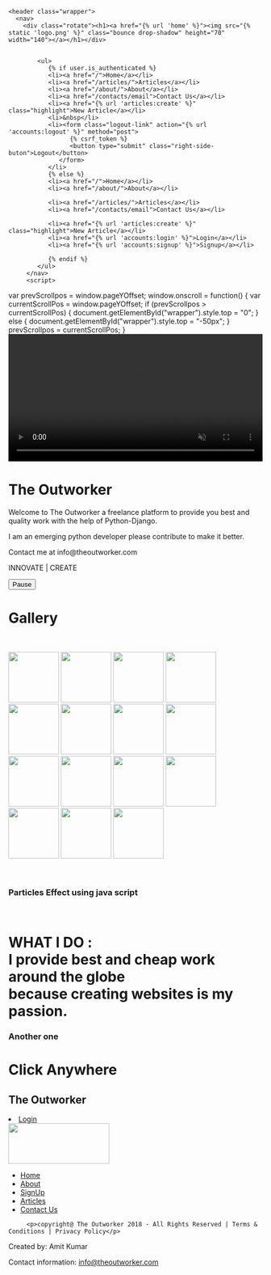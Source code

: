 <!DOCTYPE html>
<html>
   <head>
   	<meta charset="utf-8">
   	<meta name="viewport" content="width=device-width, initial-scale=1">
   	<link rel="stylesheet" href="{% static 'style2.css' %}">
    <!-- Start: injected by AdGuard -->
<script src="//local.adguard.com/adguard-ajax-api/injections/content-script.js?ts=1547616292.966989&amp;sb=0&amp;domain=www.coroflot.com&amp;mask=103" type="text/javascript" nonce="6572EAE5FAD44F98BB7B63EB13EA9717"></script>
<script src="//local.adguard.com/adguard-ajax-api/injections/userscripts/Adguard Assistant?ts=1547616294.334422" type="text/javascript" nonce="6572EAE5FAD44F98BB7B63EB13EA9717"></script>
<script src="//local.adguard.com/adguard-ajax-api/injections/userscripts/Web of Trust?ts=1547616294.334422" type="text/javascript" nonce="6572EAE5FAD44F98BB7B63EB13EA9717"></script>
<script src="//local.adguard.com/adguard-ajax-api/injections/userscripts/Adguard Popup Blocker?ts=1547616294.334422" type="text/javascript" nonce="6572EAE5FAD44F98BB7B63EB13EA9717"></script>
<!-- End: injected by AdGuard -->

   </head>
   <body>
    
   	<header class="wrapper">
      <nav>
   		<div class="rotate"><h1><a href="{% url 'home' %}"><img src="{% static 'logo.png' %}" class="bounce drop-shadow" height="70" width="140"></a></h1></div>
         
            
            <ul>
               {% if user.is_authenticated %}
               <li><a href="/">Home</a></li>
               <li><a href="/articles/">Articles</a></li>
               <li><a href="/about/">About</a></li>
               <li><a href="/contacts/email">Contact Us</a></li>
               <li><a href="{% url 'articles:create' %}" class="highlight">New Article</a></li>
               <li>&nbsp</li>
               <li><form class="logout-link" action="{% url 'accounts:logout' %}" method="post">
                     {% csrf_token %}
                     <button type="submit" class="right-side-buton">Logout</button>
                  </form>
               </li>
               {% else %}
               <li><a href="/">Home</a></li>
               <li><a href="/about/">About</a></li>
               
               <li><a href="/articles/">Articles</a></li>
               <li><a href="/contacts/email">Contact Us</a></li>
               
               <li><a href="{% url 'articles:create' %}" class="highlight">New Article</a></li>
               <li><a href="{% url 'accounts:login' %}">Login</a></li>
               <li><a href="{% url 'accounts:signup' %}">Signup</a></li>
               
               {% endif %}
            </ul>
         </nav>
         <script>
var prevScrollpos = window.pageYOffset;
window.onscroll = function() {
var currentScrollPos = window.pageYOffset;
  if (prevScrollpos > currentScrollPos) {
    document.getElementById("wrapper").style.top = "0";
  } else {
    document.getElementById("wrapper").style.top = "-50px";
  }
  prevScrollpos = currentScrollPos;
}
</script>
      </header>
      <video playsinline autoplay muted loop id="myVideo" width="100%">
  <source src="{% static 'back.mp4' type='video/mp4' %}">
  Your browser does not support HTML5 video.
</video>
<div class="textover" width="100%">
  <h1 class="springy-text">The Outworker</h1>
  <p>Welcome to The Outworker a freelance platform to provide you best and quality work with the help of Python-Django.</p>
  <p>I am an emerging python developer please contribute to make it better.</p>
  <p>Contact me at info@theoutworker.com</p>
      		<p>INNOVATE | CREATE</p>
  <button id="myBtn" onclick="myFunction()">Pause</button>
</div>

<script>
var video = document.getElementById("myVideo");
var btn = document.getElementById("myBtn");

function myFunction() {
  if (video.paused) {
    video.play();
    btn.innerHTML = "Pause";
  } else {
    video.pause();
    btn.innerHTML = "Play";
  }
}
</script>


<h1 class="springy-text">Gallery</h1>
<br>
<p class="photos">
    <img src="static/dark/dark1.jpeg"/ style="width:100px;height:100">
    <img src="static/dark/dark2.jpg"/ width="100" height="100"> 
    <img src="static/dark/dark3.jpeg"/ width="100" height="100"> 
    <img src="static/dark/dark4.jpg"/ width="100" height="100"> 
    <img src="static/dark/dark5.jpg"/ width="100" height="100"> 
    <img src="static/dark/dark6.jpg"/ style="width:100px;height:100">
    <img src="static/dark/dark7.png"/ width="100" height="100"> 
    <img src="static/dark/dark8.jpg"/ width="100" height="100"> 
    <img src="static/dark/dark9.jpeg"/ width="100" height="100"> 
    <img src="static/dark/dark10.png"/ width="100" height="100"> 
    <img src="static/dark/dark11.png"/ style="width:100px;height:100">
    <img src="static/dark/dark16.gif"/ width="100" height="100"> 
    <img src="static/dark/dark13.gif"/ width="100" height="100"> 
    <img src="static/dark/dark14.gif"/ width="100" height="100"> 
    <img src="static/dark/dark15.gif"/ width="100" height="100"> 
    
</p>
<br>
<div></div>
<h3 class="springy-text">Particles Effect using java script</h3>
<!-- particles.js container -->
<div id="particles-js">
  

  <br>
	<h1 class="springy-text">WHAT I DO :<br>I provide best and cheap work around the globe<br> because creating websites is my passion.</h1>
  
</div>
</body>
<h3 class="springy-text">Another one</h3>
<!-- scripts -->
<script type="text/javascript" src="static/particles.js"></script>

<script type="text/javascript" src="static/app.js"></script>

<!-- stats.js -->
<script src="static/stats.js"></script>

<script>
  var count_particles, stats, update;
  stats = new Stats;
  stats.setMode(0);
  stats.domElement.style.position = 'absolute';
  stats.domElement.style.left = '0px';
  stats.domElement.style.top = '0px';
  document.body.appendChild(stats.domElement);
  count_particles = document.querySelector('.js-count-particles');
  update = function() {
    stats.begin();
    stats.end();
    if (window.pJSDom[0].pJS.particles && window.pJSDom[0].pJS.particles.array) {
      count_particles.innerText = window.pJSDom[0].pJS.particles.array.length;
    }
    requestAnimationFrame(update);
  };
  requestAnimationFrame(update);
</script>

<canvas id="canvas"></canvas>
<h1 class="anywhere">Click Anywhere</h1>
<script src="static/bubbles.js"></script>
</div>
</body>
<footer>
 <div class="footer" style="margin-bottom:0">
  <h2>The Outworker</h2>
  <li class="lf"><a href="accounts/login" type="button">Login</a></li>
  <img src="static/logo.png" width="200" height="80" class="logo">
  <br>
  <ul class="fnav">
  <li><a href="/">Home</a></li>
  <li><a href="about">About</a></li>
  
  <li><a href="accounts/signup">SignUp</a></li>
  <li><a href="articles">Articles</a></li>
  <li><a href="contacts/email">Contact Us</a></li>
</ul>

   
         <p>copyright@ The Outworker 2018 - All Rights Reserved | Terms & Conditions | Privacy Policy</p>
  <p>Created by: Amit Kumar</p>
  <p>Contact information: <a href="mailto:info@theouworker.com">
  info@theoutworker.com</a></p>
</div>
</footer>
</div>
</html>

